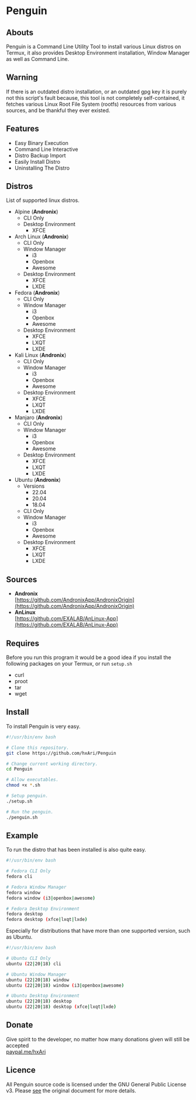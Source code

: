 # Penguin
## Abouts
Penguin is a Command Line Utility Tool to install various Linux distros on Termux, it also provides Desktop Environment installation, Window Manager as well as Command Line.

## Warning
If there is an outdated distro installation, or an outdated gpg key it is purely not this script's fault because, this tool is not completely self-contained, it fetches various Linux Root File System (rootfs) resources from various sources, and be thankful they ever existed.

## Features
* Easy Binary Execution
* Command Line Interactive
* Distro Backup Import
* Easily Install Distro
* Uninstalling The Distro

## Distros
List of supported linux distros.
* Alpine (**Andronix**)
  * CLI Only
  * Desktop Environment
    * XFCE
* Arch Linux (**Andronix**)
  * CLI Only
  * Window Manager
    * i3
    * Openbox
    * Awesome
  * Desktop Environment
    * XFCE
    * LXDE
* Fedora (**Andronix**)
  * CLI Only
  * Window Manager
    * i3
    * Openbox
    * Awesome
  * Desktop Environment
    * XFCE
    * LXQT
    * LXDE
* Kali Linux (**Andronix**)
  * CLI Only
  * Window Manager
    * i3
    * Openbox
    * Awesome
  * Desktop Environment
    * XFCE
    * LXQT
    * LXDE
* Manjaro (**Andronix**)
  * CLI Only
  * Window Manager
    * i3
    * Openbox
    * Awesome
  * Desktop Environment
    * XFCE
    * LXQT
    * LXDE
* Ubuntu (**Andronix**)
  * Versions
    * 22.04
    * 20.04
    * 18.04
  * CLI Only
  * Window Manager
    * i3
    * Openbox
    * Awesome
  * Desktop Environment
    * XFCE
    * LXQT
    * LXDE

## Sources
* **Andronix**<br/>
  [https://github.com/AndronixApp/AndronixOrigin](https://github.com/AndronixApp/AndronixOrigin)
* **AnLinux**<br/>
  [https://github.com/EXALAB/AnLinux-App](https://github.com/EXALAB/AnLinux-App)

## Requires
Before you run this program it would be a good idea if you install the following packages on your Termux, or run `setup.sh`
* curl
* proot
* tar
* wget

## Install
To install Penguin is very easy.
```sh
#!/usr/bin/env bash

# Clone this repository.
git clone https://github.com/hxAri/Penguin

# Change current working directory.
cd Penguin

# Allow executables.
chmod +x *.sh

# Setup penguin.
./setup.sh

# Run the penguin.
./penguin.sh
```

## Example
To run the distro that has been installed is also quite easy.
```sh
#!/usr/bin/env bash

# Fedora CLI Only
fedora cli

# Fedora Window Manager
fedora window
fedora window (i3|openbox|awesome)

# Fedora Desktop Environment
fedora desktop
fedora desktop (xfce|lxqt|lxde)
```

Especially for distributions that have more than one supported version, such as Ubuntu.
```sh
#!/usr/bin/env bash

# Ubuntu CLI Only
ubuntu (22|20|18) cli

# Ubuntu Window Manager
ubuntu (22|20|18) window
ubuntu (22|20|18) window (i3|openbox|awesome)

# Ubuntu Desktop Environment
ubuntu (22|20|18) desktop
ubuntu (22|20|18) desktop (xfce|lxqt|lxde)
```

## Donate
Give spirit to the developer, no matter how many donations given will still be accepted<br/>
[paypal.me/hxAri](https://paypal.me/hxAri)

## Licence
All Penguin source code is licensed under the GNU General Public License v3. Please [see](https://www.gnu.org/licenses) the original document for more details.
